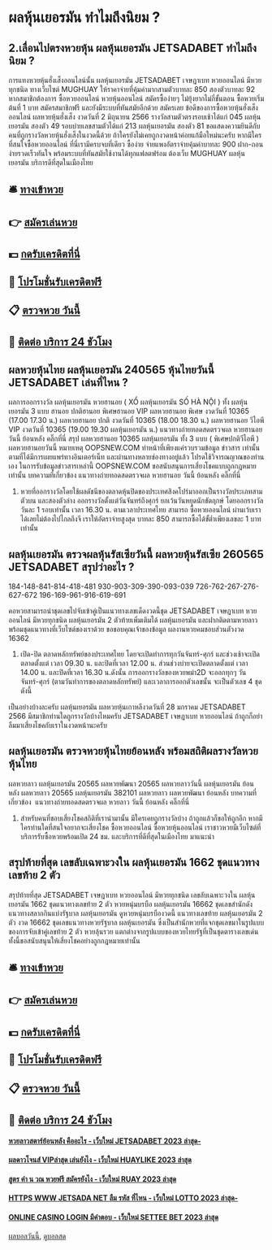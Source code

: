 # ผลหุ้นเยอรมัน ทำไมถึงนิยม ?
## 2.เลื่อนไปตรงหวยหุ้น ผลหุ้นเยอรมัน JETSADABET ทำไมถึงนิยม ?
การแทงหวยหุ้นฮั่งเส็งออนไลน์นั้น ผลหุ้นเยอรมัน JETSADABET เจษฎาเบท หวยออนไลน์ มีหวยทุกชนิด ทางเว็บไซต์ MUGHUAY ให้ราคาจ่ายที่คุ้มค่ามากสามตัวบาทละ 850 สองตัวบาทละ 92 หากสมาชิกต้องการ ซื้อหวยออนไลน์ หวยหุ้นออนไลน์ สมัครซื้อง่ายๆ ไม่ยุ้งยากไม่กี่ขั้นตอน ซื้อหวยเริ่มต้นที่ 1 บาท สมัครสมาชิกฟรี และยังมีระบบที่ทันสมัยอีกด้วย สมัครเลย
ข้อดีของการซื้อหวยหุ้นฮั่งเส็งออนไลน์
ผลหวยหุ้นฮั่งเส็ง งวดวันที่ 2 มิถุนายน 2566 รางวัลสามตัวตรงรอบเช้าได้แก่ 045 ผลหุ้นเยอรมัน สองตัว 49 รอบบ่ายเลขสามตัวได้แก่ 213 ผลหุ้นเยอรมัน สองตัว 81 ขอแสดงความยินดีกับคนที่ถูกรางวัลหวยหุ้นฮั่งเส็งในงวดนี้ด้วย ถ้าใครยังไม่เคยถูกงวดหน้าค่อยแก้มือใหม่นะครับ หากมีใครที่สนใจซื้อหวยออนไลน์ ที่นี่เรามีครบจบที่เดียว ซื้อง่าย จ่ายแพงอัตราจ่ายคุ้มค่าบาทละ 900 ฝาก-ถอนง่ายรวดเร็วทันใจ พร้อมระบบที่ทันสมัยใช้งานได้ทุกแฟลตฟร์อม ต้องเว็บ MUGHUAY ผลหุ้นเยอรมัน บริการดีที่สุดในเมืองไทย

## 🛎 [ทางเข้าหวย](https://bit.ly/3BG5bNw)
## 👉 [สมัครเล่นหวย](https://bit.ly/3BG5bNw)
## 💵 [กดรับเครดิตที่นี่](https://bit.ly/3C3mvgS)
## 👑 [โปรโมชั่นรับเครดิตฟรี](https://bit.ly/3C3mvgS)
## 📋 [ตรวจหวย วันนี้](https://bit.ly/3C3mvgS)
## 📱 [ติดต่อ บริการ 24 ชัวโมง](https://bit.ly/3C3mvgS)

## ผลหวยหุ้นไทย ผลหุ้นเยอรมัน 240565 หุ้นไทยวันนี้ JETSADABET เล่นที่ไหน ?
ผลการออกรางวัล ผลหุ้นเยอรมัน หวยฮานอย ( XỔ ผลหุ้นเยอรมัน SỐ HÀ NỘI ) ทั้ง ผลหุ้นเยอรมัน 3 แบบ ฮานอย ปกติฮานอย พิเศษฮานอย VIP
ผลหวยฮานอย พิเศษ งวดวันที่ 10365 (17.00 17.30 น.)
ผลหวยฮานอย ปกติ งวดวันที่ 10365 (18.00 18.30 น.)
ผลหวยฮานอย วีไอพี VIP งวดวันที่ 10365 (19.00 19.30 ผลหุ้นเยอรมัน น.)
 แนวทางถ่ายทอดสดตรวจผล หวยฮานอย วันนี้ ย้อนหลัง คลิ๊กที่นี่ 
สรุป ผลหวยฮานอย 10365 ผลหุ้นเยอรมัน ทั้ง 3 แบบ ( พิเศษปกติวีไอพี ) ผลหวยฮานอยวันนี้
หมายเหตุ OOPSNEW.COM ทำหน้าที่เพียงแค่รวบรวมข้อมูล ข่าวสาร เท่านั้น ตามที่ได้มีการเผยแพร่ทางอินเตอร์เน็ท และผ่านทางหลายช่องทางอยู่แล้ว โปรดใช้วิจารณญาณของท่านเอง ในการรับข้อมูลข่าวสารเหล่านี้ OOPSNEW.COM ขอสนับสนุนการเสี่ยงโชคแบบถูกกฎหมายเท่านั้น
บทความที่เกี่ยวข้อง
แนวทางถ่ายทอดสดตรวจผล หวยฮานอย วันนี้ ย้อนหลัง คลิ๊กที่นี่
1. หวยที่ออกรางวัลโดยใช้ผลดัชนีของตลาดหุ้นปิดของประเทศสิงคโปร์มาออกเป็นรางวัลประเภทสามตัวบน และสองตัวล่าง ออกรางวัลตั้งแต่วันจันทร์ถึงศุกร์ ยกเว้นวันหยุดนักขัตฤกษ์ โดยออกรางวัลวันละ 1 รอบเท่านั้น เวลา 16.30 น. ตามเวลาประเทศไทย สามารถ ซื้อหวยออนไลน์ ผ่านเว้บเราได้เลยไม่ต้องไปไกลถึงจี เราให้อัตราจ่ายสูงสุด บาทละ 850 สามารถซื้อได้ขั้ต่ำเพียงเลขละ 1 บาทเท่านั้น

## ผลหุ้นเยอรมัน ตรวจผลหุ้นรัสเซียวันนี้ ผลหวยหุ้นรัสเซีย 260565 JETSADABET สรุปว่าอะไร ?
184-148-841-814-418-481
930-903-309-390-093-039
726-762-267-276-627-672
196-169-961-916-619-691

คอหวยสามารถนำชุดเลขไปจับเข้าคู่เป็นแนวทางเลขเด็ดงวดนี้ชุด JETSADABET เจษฎาเบท หวยออนไลน์ มีหวยทุกชนิด ผลหุ้นเยอรมัน 2 ตัวท้ายเพิ่มเติมได้ ผลหุ้นเยอรมัน และฝากติดตามหวยลาว พร้อมชุดแนวทางที่เว็บไซต์ของเราด้วย
ขอขอบคุณเจ้าของข้อมูล
ผลงานหวยคมชอบส่วนตัวงวด 16362
1. เปิด-ปิด ตลาดหลักทรัพย์ของประเทศไทย โดยจะเปิดทำการทุกวันจันทร์-ศุกร์ และช่วงเช้าจะเปิดตลาดตั้งแต่ เวลา 09.30 น. และปิดที่เวลา 12.00 น. ส่วนช่วงบ่ายจะเปิดตลาดตั้งแต่ เวลา 14.00 น. และปิดที่เวลา 16.30 น.ดังนั้น การออกรางวัลของหวยพม่า2D จะออกทุกๆ วันจันทร์-ศุกร์ (ตามวันทำการของตลาดหลักทรัพย์) และเวลาการออกตัวเลขนั้น จะเป็นตัวเลข 4 ชุดดังนี้

เป็นอย่างบ้างละครับ ผลหุ้นเยอรมัน ผลหวยหุ้นเกาหลีงวดวันที่ 28 มกราคม JETSADABET 2566 มีสมาชิกท่านใดถูกรางวัลบ้างไหมครับ JETSADABET เจษฎาเบท หวยออนไลน์ ถ้าถูกก็อย่าลืมมาเสี่ยงโชคกับเราในงวดหน้านะครับ

## ผลหุ้นเยอรมัน ตรวจหวยหุ้นไทยย้อนหลัง พร้อมสถิติผลรางวัลหวยหุ้นไทย
ผลหวยลาว ผลหุ้นเยอรมัน 20565 ผลหวยพัฒนา 20565 ผลหวยลาววันนี้ ผลหุ้นเยอรมัน ย้อนหลัง
ผลหวยลาว 20565 ผลหุ้นเยอรมัน 382101
 ผลหวยลาว ผลหวยพัฒนา ย้อนหลัง 
บทความที่เกี่ยวข้อง
 แนวทางถ่ายทอดสดตรวจผล หวยลาว วันนี้ ย้อนหลัง คลิ๊กที่นี่  
1. สำหรับคนที่ชอบเสี่ยงโชคสถิติที่เรานำมานั้น มีใครเคยถูกรางวัลบ้าง ถ้าถูกแล้วก็ขอให้ถูกอีก หากมีใครท่านใดที่สนใจอยากจะเสี่ยงโชค ซื้อหวยออนไลน์ ซื้อหวยหุ้นออนไลน์ เราชาวหวยมีเว็บไซต์ที่บริการรับซื้อหวยพร้อมเปิด 24 ชม. และบริการที่ดีที่สุดในเมืองไทย มาแนะนำ

## สรุปท้ายที่สุด เลขลับเฉพาะวงใน ผลหุ้นเยอรมัน 1662 ชุดแนวทางเลขท้าย 2 ตัว
สรุปท้ายที่สุด JETSADABET เจษฎาเบท หวยออนไลน์ มีหวยทุกชนิด เลขลับเฉพาะวงใน ผลหุ้นเยอรมัน 1662 ชุดแนวทางเลขท้าย 2 ตัว หวยหนุ่มบรบือ ผลหุ้นเยอรมัน 16662 ชุดเลขสำนักดัง แนวทางสลากกินแบ่งรัฐบาล ผลหุ้นเยอรมัน ดูหวยหนุ่มบรบืองวดนี้ แนวทางเลขท้าย ผลหุ้นเยอรมัน 2 ตัว งวด 16662 ชุดเลขแนวทางหวยรัฐบาล ผลหุ้นเยอรมัน ซึ่งเป็นสำนักหวยที่แจกชุดเลขมาในรูปแบบของการจับเข้าคู่เลขท้าย 2 ตัว หวยลุ้นรวย แตกต่างจากรูปแบบของหวยไทยรัฐที่เป็นชุดตารางเลขเด่น ทั้งนี้ขอสนับสนุนให้เสี่ยงโชคอย่างถูกกฎหมายเท่านั้น

## 🛎 [ทางเข้าหวย](https://bit.ly/3BG5bNw)
## 👉 [สมัครเล่นหวย](https://bit.ly/3BG5bNw)
## 💵 [กดรับเครดิตที่นี่](https://bit.ly/3C3mvgS)
## 👑 [โปรโมชั่นรับเครดิตฟรี](https://bit.ly/3C3mvgS)
## 📋 [ตรวจหวย วันนี้](https://bit.ly/3C3mvgS)
## 📱 [ติดต่อ บริการ 24 ชัวโมง](https://bit.ly/3C3mvgS)

#### [หวยลาวสตาร์ย้อนหลัง คืออะไร - เว็บใหม่ JETSADABET 2023 ล่าสุด-](https://atom.io/themes/หวยลาวสตาร์ย้อนหลัง%20คืออะไร%20-%20เว็บใหม่%20jetsadabet%202023%20ล่าสุด-)
#### [ผลดาวโจนส์ VIPล่าสุด เล่นยังไง - เว็บใหม่ HUAYLIKE 2023 ล่าสุด](https://atom.io/themes/ผลดาวโจนส์%20vipล่าสุด%20เล่นยังไง%20-%20เว็บใหม่%20huaylike%202023%20ล่าสุด)
#### [สูตร คํา น วณ หวยฟรี สมัครยังไง - เว็บใหม่ RUAY 2023 ล่าสุด](https://atom.io/themes/สูตร%20คํา%20น%20วณ%20หวยฟรี%20สมัครยังไง%20-%20เว็บใหม่%20ruay%202023%20ล่าสุด)
#### [HTTPS WWW JETSADA NET ลืม รหัส ที่ไหน - เว็บใหม่ LOTTO 2023 ล่าสุด-](https://atom.io/themes/https%20www%20jetsada%20net%20ลืม%20รหัส%20ที่ไหน%20-%20เว็บใหม่%20lotto%202023%20ล่าสุด-)
#### [ONLINE CASINO LOGIN มีคำตอบ - เว็บใหม่ SETTEE BET 2023 ล่าสุด](https://atom.io/themes/online%20casino%20login%20มีคำตอบ%20-%20เว็บใหม่%20settee%20bet%202023%20ล่าสุด)

[ผลบอลวันนี้](https://siamsport.tv "ผลบอลวันนี้"), [ดูบอลสด](https://siamsport.tv/ดูบอลสด "ดูบอลสด")